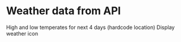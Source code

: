 # Weather data from API

High and low temperates for next 4 days (hardcode location)
Display weather icon
